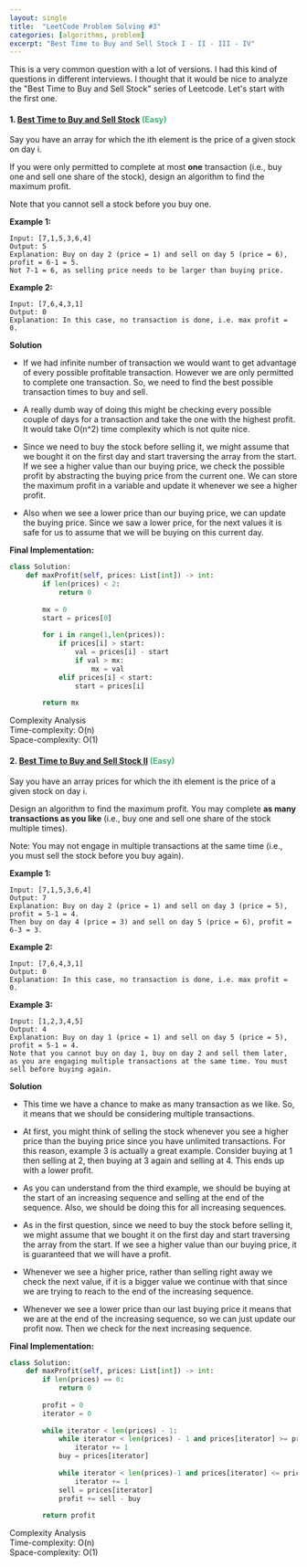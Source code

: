 ```yaml
---
layout: single
title:  "LeetCode Problem Solving #3"
categories: [algorithms, problem]
excerpt: "Best Time to Buy and Sell Stock I - II - III - IV"
---
```

<!---
MediumSeaGreen - Easy
Orange - Medium
Tomato - Hard
-->
This is a very common question with a lot of versions. I had this kind of questions in different interviews. I thought that it would be nice to analyze the "Best Time to Buy and Sell Stock" series of Leetcode. Let's start with the first one.

#### 1. [Best Time to Buy and Sell Stock](https://leetcode.com/problems/best-time-to-buy-and-sell-stock/) <span style="color:MediumSeaGreen">(Easy) </span>

Say you have an array for which the ith element is the price of a given stock on day i.

If you were only permitted to complete at most **one** transaction (i.e., buy one and sell one share of the stock), design an algorithm to find the maximum profit.

Note that you cannot sell a stock before you buy one.

**Example 1:**
```
Input: [7,1,5,3,6,4]
Output: 5
Explanation: Buy on day 2 (price = 1) and sell on day 5 (price = 6), profit = 6-1 = 5.  
Not 7-1 = 6, as selling price needs to be larger than buying price.
```

**Example 2:**
```
Input: [7,6,4,3,1]
Output: 0
Explanation: In this case, no transaction is done, i.e. max profit = 0.
```

**Solution**

* If we had infinite number of transaction we would want to get advantage of every possible profitable transaction. However we are only permitted to complete one transaction. So, we need to find the best possible transaction times to buy and sell.

* A really dumb way of doing this might be checking every possible couple of days for a transaction and take the one with the highest profit. It would take O(n^2) time complexity which is not quite nice.

* Since we need to buy the stock before selling it, we might assume that we bought it on the first day and start traversing the array from the start. If we see a higher value than our buying price, we check the possible profit by abstracting the buying price from the current one. We can store the maximum profit in a variable and update it whenever we see a higher profit. 

* Also when we see a lower price than our buying price, we can update the buying price. Since we saw a lower price, for the next values it is safe for us to assume that we will be buying on this current day.

**Final Implementation:**

```python
class Solution:
    def maxProfit(self, prices: List[int]) -> int:
        if len(prices) < 2:
            return 0
        
        mx = 0
        start = prices[0]
        
        for i in range(1,len(prices)):
            if prices[i] > start:
                val = prices[i] - start
                if val > mx:
                    mx = val
            elif prices[i] < start:
                start = prices[i]
        
        return mx
```

Complexity Analysis  
Time-complexity: O(n)  
Space-complexity: O(1)


#### 2. [Best Time to Buy and Sell Stock II](https://leetcode.com/problems/best-time-to-buy-and-sell-stock-ii/) <span style="color:MediumSeaGreen">(Easy) </span>

Say you have an array prices for which the ith element is the price of a given stock on day i.

Design an algorithm to find the maximum profit. You may complete **as many transactions as you like** (i.e., buy one and sell one share of the stock multiple times).

Note: You may not engage in multiple transactions at the same time (i.e., you must sell the stock before you buy again).

**Example 1:**
```
Input: [7,1,5,3,6,4]
Output: 7
Explanation: Buy on day 2 (price = 1) and sell on day 3 (price = 5), profit = 5-1 = 4.  
Then buy on day 4 (price = 3) and sell on day 5 (price = 6), profit = 6-3 = 3.
```

**Example 2:**
```
Input: [7,6,4,3,1]
Output: 0
Explanation: In this case, no transaction is done, i.e. max profit = 0.
```

**Example 3:**
```
Input: [1,2,3,4,5]
Output: 4
Explanation: Buy on day 1 (price = 1) and sell on day 5 (price = 5), profit = 5-1 = 4.  
Note that you cannot buy on day 1, buy on day 2 and sell them later, as you are engaging multiple transactions at the same time. You must sell before buying again.
```

**Solution**

* This time we have a chance to make as many transaction as we like. So, it means that we should be considering multiple transactions.

* At first, you might think of selling the stock whenever you see a higher price than the buying price since you have unlimited transactions.  For this reason, example 3 is actually a great example. Consider buying at 1 then selling at 2, then buying at 3 again and selling at 4. This ends up with a lower profit.

* As you can understand from the third example, we should be buying at the start of an increasing sequence and selling at the end of the sequence. Also, we should be doing this for all increasing sequences.

* As in the first question, since we need to buy the stock before selling it, we might assume that we bought it on the first day and start traversing the array from the start. If we see a higher value than our buying price, it is guaranteed that we will have a profit.

* Whenever we see a higher price, rather than selling right away we check the next value, if it is a bigger value we continue with that since we are trying to reach to the end of the increasing sequence.

* Whenever we see a lower price than our last buying price it means that we are at the end of the increasing sequence, so we can just update our profit now. Then we check for the next increasing sequence.

**Final Implementation:**

```python
class Solution:
    def maxProfit(self, prices: List[int]) -> int:
        if len(prices) == 0:
            return 0
        
        profit = 0
        iterator = 0 
        
        while iterator < len(prices) - 1:
            while iterator < len(prices) - 1 and prices[iterator] >= prices[iterator+1]:
                iterator += 1
            buy = prices[iterator]
            
            while iterator < len(prices)-1 and prices[iterator] <= prices[iterator+1]:
                iterator += 1
            sell = prices[iterator]    
            profit += sell - buy
                
        return profit
```

Complexity Analysis  
Time-complexity: O(n)  
Space-complexity: O(1)
